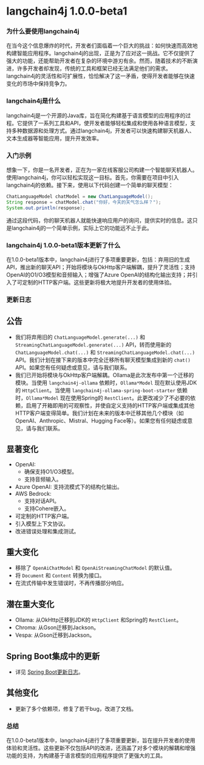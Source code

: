 # langchain4j 1.0.0-beta1
### 为什么要使用langchain4j

在当今这个信息爆炸的时代，开发者们面临着一个巨大的挑战：如何快速而高效地构建智能应用程序。langchain4j的出现，正是为了应对这一挑战。它不仅提供了强大的功能，还能帮助开发者在复杂的环境中游刃有余。然而，随着技术的不断演进，许多开发者却发现，传统的工具和框架已经无法满足他们的需求。langchain4j的灵活性和可扩展性，恰恰解决了这一矛盾，使得开发者能够在快速变化的市场中保持竞争力。

### langchain4j是什么

langchain4j是一个开源的Java库，旨在简化构建基于语言模型的应用程序的过程。它提供了一系列工具和API，使开发者能够轻松集成和使用各种语言模型，支持多种数据源和处理方式。通过langchain4j，开发者可以快速构建聊天机器人、文本生成器等智能应用，提升开发效率。

### 入门示例

想象一下，你是一名开发者，正在为一家在线客服公司构建一个智能聊天机器人。使用langchain4j，你可以轻松实现这一目标。首先，你需要在项目中引入langchain4j的依赖。接下来，使用以下代码创建一个简单的聊天模型：

```java
ChatLanguageModel chatModel = new ChatLanguageModel();
String response = chatModel.chat("你好，今天的天气怎么样？");
System.out.println(response);
```

通过这段代码，你的聊天机器人就能快速响应用户的询问，提供实时的信息。这只是langchain4j的一个简单示例，实际上它的功能远不止于此。

### langchain4j 1.0.0-beta1版本更新了什么

在1.0.0-beta1版本中，langchain4j进行了多项重要更新，包括：弃用旧的生成API，推出新的聊天API；开始将模块与OkHttp客户端解耦，提升了灵活性；支持OpenAI的O1/O3模型和音频输入；增强了Azure OpenAI的结构化输出支持；并引入了可定制的HTTP客户端。这些更新将极大地提升开发者的使用体验。

### 更新日志

## 公告
- 我们将弃用旧的 `ChatLanguageModel.generate(...)` 和 `StreamingChatLanguageModel.generate(...)` API，转而使用新的 `ChatLanguageModel.chat(...)` 和 `StreamingChatLanguageModel.chat(...)` API。我们计划在接下来的版本中完全迁移所有聊天模型集成到新的 `chat()` API。如果您有任何疑虑或意见，请与我们联系。
- 我们已开始将模块与OkHttp客户端解耦。Ollama是此次发布中第一个迁移的模块。当使用 `langchain4j-ollama` 依赖时，`Ollama*Model` 现在默认使用JDK的 `HttpClient`。当使用 `langchain4j-ollama-spring-boot-starter` 依赖时，`Ollama*Model` 现在使用Spring的 `RestClient`。此更改减少了不必要的依赖，启用了开箱即用的可观察性，并使自定义支持的HTTP客户端或集成其他HTTP客户端变得简单。我们计划在未来的版本中迁移其他几个模块（如OpenAI、Anthropic、Mistral、Hugging Face等）。如果您有任何疑虑或意见，请与我们联系。

## 显著变化
- OpenAI:
  - 确保支持O1/O3模型。
  - 支持音频输入。
- Azure OpenAI: 支持流模式下的结构化输出。
- AWS Bedrock:
  - 支持对话API。
  - 支持Cohere嵌入。
- 可定制的HTTP客户端。
- 引入模型上下文协议。
- 改进错误处理和集成测试。

## 重大变化
- 移除了 `OpenAiChatModel` 和 `OpenAiStreamingChatModel` 的默认值。
- 将 `Document` 和 `Content` 转换为接口。
- 在流式传输中发生错误时，不再传播部分响应。

## 潜在重大变化
- Ollama: 从OkHttp迁移到JDK的 `HttpClient` 和Spring的 `RestClient`。
- Chroma: 从Gson迁移到Jackson。
- Vespa: 从Gson迁移到Jackson。

## Spring Boot集成中的更新
- 详见 [Spring Boot更新日志](https://github.com/langchain4j/langchain4j-spring/releases/tag/1.0.0-beta1)。

## 其他变化
- 更新了多个依赖项，修复了若干bug，改进了文档。

### 总结

在1.0.0-beta1版本中，langchain4j进行了多项重要更新，旨在提升开发者的使用体验和灵活性。这些更新不仅包括API的改进，还涵盖了对多个模块的解耦和增强功能的支持，为构建基于语言模型的应用程序提供了更强大的工具。